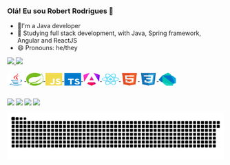 ### Olá! Eu sou Robert Rodrigues 👋

- 🔭I'm a Java developer
- 🌱 Studying full stack development, with Java, Spring framework, Angular and ReactJS
- 😄 Pronouns: he/they

 <div>
  <a href="https://github.com/robbintj">
  <img height="180em" src="https://github-readme-stats.vercel.app/api?username=robbintj&show_icons=true&theme=merko&include_all_commits=true&count_private=true"/>
  <img height="180em" src="https://github-readme-stats.vercel.app/api/top-langs/?username=robbintj&layout=compact&langs_count=7&theme=merko"/>
</div>
  
  <div style="display: inline_block"><br>
  <img align="center" alt="bob-Java" height="30" width="40" src="https://github.com/devicons/devicon/blob/master/icons/java/java-original.svg">
  <img align="center" alt="bob-Spring" height="30" width="40" src="https://github.com/devicons/devicon/blob/master/icons/spring/spring-original.svg">
  <img align="center" alt="bob-Js" height="30" width="40" src="https://raw.githubusercontent.com/devicons/devicon/master/icons/javascript/javascript-plain.svg">
  <img align="center" alt="bob-Ts" height="30" width="40" src="https://raw.githubusercontent.com/devicons/devicon/master/icons/typescript/typescript-plain.svg">
  <img align="center" alt="bob-Angular" height="30" width="40" src="https://github.com/devicons/devicon/blob/master/icons/angular/angular-original.svg">
  <img align="center" alt="bob-React" height="30" width="40" src="https://raw.githubusercontent.com/devicons/devicon/master/icons/react/react-original.svg">
  <img align="center" alt="bob-HTML" height="30" width="40" src="https://raw.githubusercontent.com/devicons/devicon/master/icons/html5/html5-original.svg">
  <img align="center" alt="bob-CSS" height="30" width="40" src="https://raw.githubusercontent.com/devicons/devicon/master/icons/css3/css3-original.svg">
  <img align="center" alt="bob-Dart" height="30" width="40" src="https://github.com/devicons/devicon/blob/master/icons/dart/dart-original.svg">
    
</div>
  
  ##
  
  <div> 
     <a href="https://www.linkedin.com/in/robbintj" target="_blank"><img src="https://img.shields.io/badge/-LinkedIn-%230077B5?style=for-the-badge&logo=linkedin&logoColor=white" target="_blank"></a> 
     <a href = "mailto:robbintj@hotmail.com"><img src="https://img.shields.io/badge/Microsoft_Outlook-0078D4?style=for-the-badge&logo=microsoft-outlook&logoColor=white" target="_blank"></a>
  <a href="https://www.youtube.com/channel/UCc4aPOJRfpiGAK7zixbY6xA" target="_blank"><img src="https://img.shields.io/badge/YouTube-FF0000?style=for-the-badge&logo=youtube&logoColor=white" target="_blank"></a>
  <a href="https://www.instagram.com/mint.code/" target="_blank"><img src="https://img.shields.io/badge/-Instagram-%23E4405F?style=for-the-badge&logo=instagram&logoColor=white" target="_blank"></a>
  </div>
 
 ![Snake animation](https://github.com/robbintj/robbintj/blob/output/github-contribution-grid-snake.svg)  
 	 
 



